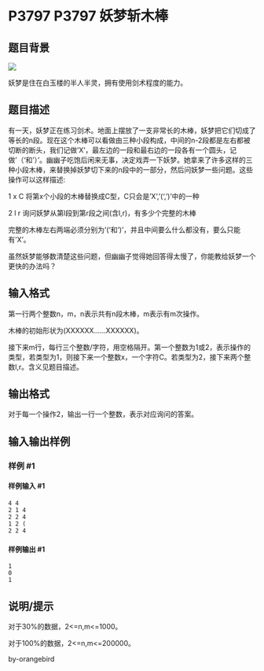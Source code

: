 # P3797 P3797 妖梦斩木棒

## 题目背景

 ![](https://cdn.luogu.com.cn/upload/pic/5848.png) 

妖梦是住在白玉楼的半人半灵，拥有使用剑术程度的能力。


## 题目描述

有一天，妖梦正在练习剑术。地面上摆放了一支非常长的木棒，妖梦把它们切成了等长的n段。现在这个木棒可以看做由三种小段构成，中间的n-2段都是左右都被切断的断头，我们记做’X’，最左边的一段和最右边的一段各有一个圆头，记做’（‘和’）’。幽幽子吃饱后闲来无事，决定戏弄一下妖梦。她拿来了许多这样的三种小段木棒，来替换掉妖梦切下来的n段中的一部分，然后问妖梦一些问题。这些操作可以这样描述:

1 x C 将第x个小段的木棒替换成C型，C只会是’X’,’(‘,’)’中的一种

2 l r 询问妖梦从第l段到第r段之间(含l,r)，有多少个完整的木棒

完整的木棒左右两端必须分别为’(‘和’)’，并且中间要么什么都没有，要么只能有’X’。

虽然妖梦能够数清楚这些问题，但幽幽子觉得她回答得太慢了，你能教给妖梦一个更快的办法吗？


## 输入格式

第一行两个整数n，m，n表示共有n段木棒，m表示有m次操作。

木棒的初始形状为(XXXXXX......XXXXXX)。

接下来m行，每行三个整数/字符，用空格隔开。第一个整数为1或2，表示操作的类型，若类型为1，则接下来一个整数x，一个字符C。若类型为2，接下来两个整数l,r。含义见题目描述。


## 输出格式

对于每一个操作2，输出一行一个整数，表示对应询问的答案。


## 输入输出样例

### 样例 #1

#### 样例输入 #1

```
4 4
2 1 4
2 2 4
1 2 (
2 2 4
```

#### 样例输出 #1

```
1
0
1
```

## 说明/提示

对于30%的数据，2<=n,m<=1000。

对于100%的数据，2<=n,m<=200000。

by-orangebird

